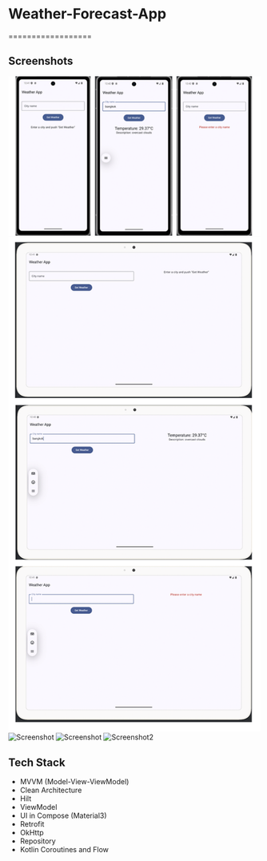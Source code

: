# Weather-Forecast-App
==================

## Screenshots
![ezcv logo](https://raw.githubusercontent.com/siratee377/Weather-Forecast-App/main/screenshot_phone.png)
![ezcv logos](https://raw.githubusercontent.com/siratee377/Weather-Forecast-App/main/screenshot_tablet.png)
![Screenshot](https://github.com/android/architecture-templates/raw/main/screenshots.png)
![Screenshot](https://https://github.com/siratee377/Weather-Forecast-App/raw/main/screenshot_phone.png)
![Screenshot2](https://https://github.com/siratee377/Weather-Forecast-App/raw/main/screenshot_tablet.png)

## Tech Stack

* MVVM (Model-View-ViewModel)
* Clean Architecture
* Hilt
* ViewModel
* UI in Compose (Material3)
* Retrofit
* OkHttp
* Repository
* Kotlin Coroutines and Flow
